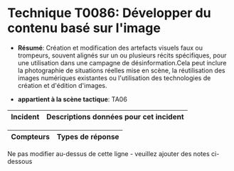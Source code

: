 # Technique T0086: Développer du contenu basé sur l'image

* **Résumé**: Création et modification des artefacts visuels faux ou trompeurs, souvent alignés sur un ou plusieurs récits spécifiques, pour une utilisation dans une campagne de désinformation.Cela peut inclure la photographie de situations réelles mise en scène, la réutilisation des images numériques existantes ou l'utilisation des technologies de création et d'édition d'images.

* **appartient à la scène tactique**: TA06


|Incident |Descriptions données pour cet incident |
|-------- |-------------------- |



|Compteurs |Types de réponse |
|-------- |-------------- |


Ne pas modifier au-dessus de cette ligne - veuillez ajouter des notes ci-dessous
